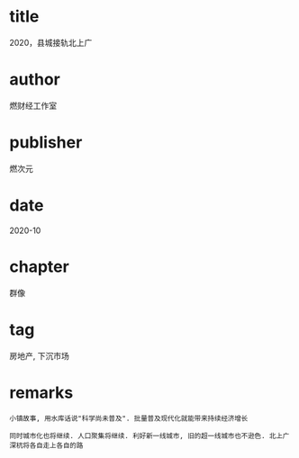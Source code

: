# title
2020，县城接轨北上广

# author
燃财经工作室

# publisher
燃次元

# date
2020-10

# chapter
群像

# tag
房地产, 下沉市场

# remarks
`小镇故事, 用水库话说"科学尚未普及". 批量普及现代化就能带来持续经济增长`

`同时城市化也将继续. 人口聚集将继续. 利好新一线城市, 旧的超一线城市也不逊色. 北上广深杭将各自走上各自的路`
